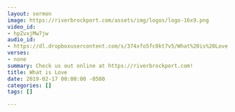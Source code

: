 ```yaml
---
layout: sermon
image: https://riverbrockport.com/assets/img/logos/logo-16x9.png
video_id:
- hpZvxjMw7jw
audio_id:
- https://dl.dropboxusercontent.com/s/374xfo5fc0kt7v5/What%20is%20Love.mp3?dl=0
verses:
- none
summary: Check us out online at https://riverbrockport.com!
title: What is Love
date: 2019-02-17 00:00:00 -0500
categories: []
tags: []

---
```


